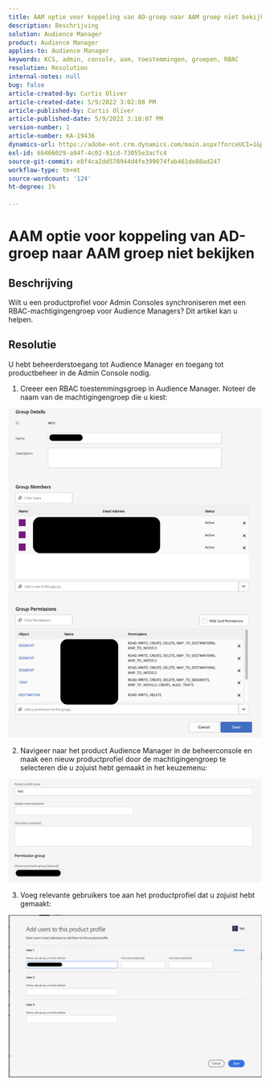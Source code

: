 ```yaml
---
title: AAM optie voor koppeling van AD-groep naar AAM groep niet bekijken
description: Beschrijving
solution: Audience Manager
product: Audience Manager
applies-to: Audience Manager
keywords: KCS, admin, console, aam, toestemmingen, groepen, RBAC
resolution: Resolution
internal-notes: null
bug: false
article-created-by: Curtis Oliver
article-created-date: 5/9/2022 3:02:08 PM
article-published-by: Curtis Oliver
article-published-date: 5/9/2022 3:18:07 PM
version-number: 1
article-number: KA-19436
dynamics-url: https://adobe-ent.crm.dynamics.com/main.aspx?forceUCI=1&pagetype=entityrecord&etn=knowledgearticle&id=fd12a1fd-a8cf-ec11-a7b5-00224809c196
exl-id: 6b466029-a94f-4c02-91cd-73055e3acfc4
source-git-commit: e8f4ca2dd578944d4fe399074fab461de88ad247
workflow-type: tm+mt
source-wordcount: '124'
ht-degree: 1%

---
```


# AAM optie voor koppeling van AD-groep naar AAM groep niet bekijken

## Beschrijving


Wilt u een productprofiel voor Admin Consoles synchroniseren met een RBAC-machtigingengroep voor Audience Managers? Dit artikel kan u helpen.


## Resolutie


U hebt beheerderstoegang tot Audience Manager en toegang tot productbeheer in de Admin Console nodig.



1) Creeer een RBAC toestemmingsgroep in Audience Manager. Noteer de naam van de machtigingengroep die u kiest:

![](assets/5a5b40de-a9cf-ec11-a7b5-00224809c196.png)

2) Navigeer naar het product Audience Manager in de beheerconsole en maak een nieuw productprofiel door de machtigingengroep te selecteren die u zojuist hebt gemaakt in het keuzemenu:

![](assets/2689da02-aacf-ec11-a7b5-00224809c196.png)

3) Voeg relevante gebruikers toe aan het productprofiel dat u zojuist hebt gemaakt:

![](assets/6a896e46-aacf-ec11-a7b5-00224809c196.png)

